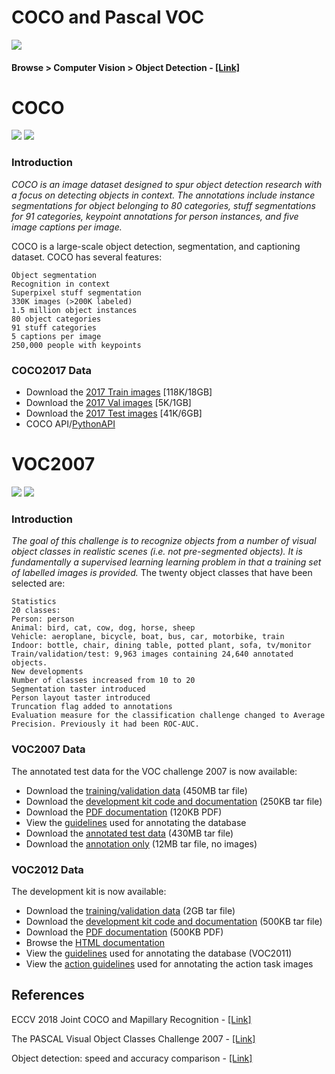 # COCO and Pascal VOC
![](https://github.com/yehengchen/ObjectDetection/blob/master/img/dataset.png)

#### Browse > Computer Vision > Object Detection - [[Link]](https://paperswithcode.com/task/object-detection)

# COCO
![](https://github.com/yehengchen/ObjectDetection/blob/master/img/coco.png)
![](https://github.com/yehengchen/ObjectDetection/blob/master/img/coco_yolo.png)

### Introduction
*COCO is an image dataset designed to spur object detection research with a focus on detecting objects in context. The annotations include instance segmentations for object belonging to 80 categories, stuff segmentations for 91 categories, keypoint annotations for person instances, and five image captions per image.*

COCO is a large-scale object detection, segmentation, and captioning dataset. 
COCO has several features:
    
    Object segmentation
    Recognition in context
    Superpixel stuff segmentation
    330K images (>200K labeled)
    1.5 million object instances
    80 object categories
    91 stuff categories
    5 captions per image
    250,000 people with keypoints

### COCO2017 Data

* Download the [2017 Train images](http://images.cocodataset.org/zips/train2017.zip) [118K/18GB]
* Download the [2017 Val images](http://images.cocodataset.org/zips/val2017.zip) [5K/1GB]
* Download the [2017 Test images](http://images.cocodataset.org/zips/test2017.zip) [41K/6GB]
* COCO API/[PythonAPI](https://github.com/cocodataset/cocoapi/tree/master/PythonAPI)


# VOC2007
![](https://github.com/yehengchen/ObjectDetection/blob/master/img/voc.png)
![](https://github.com/yehengchen/ObjectDetection/blob/master/img/voc_yolo.png)

### Introduction
*The goal of this challenge is to recognize objects from a number of visual object classes in realistic scenes (i.e. not pre-segmented objects). It is fundamentally a supervised learning learning problem in that a training set of labelled images is provided.*
The twenty object classes that have been selected are:

    Statistics
    20 classes:
    Person: person
    Animal: bird, cat, cow, dog, horse, sheep
    Vehicle: aeroplane, bicycle, boat, bus, car, motorbike, train
    Indoor: bottle, chair, dining table, potted plant, sofa, tv/monitor
    Train/validation/test: 9,963 images containing 24,640 annotated objects.
    New developments 
    Number of classes increased from 10 to 20
    Segmentation taster introduced
    Person layout taster introduced
    Truncation flag added to annotations
    Evaluation measure for the classification challenge changed to Average Precision. Previously it had been ROC-AUC.

### VOC2007 Data
The annotated test data for the VOC challenge 2007 is now available:

* Download the [training/validation data](http://host.robots.ox.ac.uk/pascal/VOC/voc2007/VOCtrainval_06-Nov-2007.tar) (450MB tar file)
* Download the [development kit code and documentation](http://host.robots.ox.ac.uk/pascal/VOC/voc2007/VOCdevkit_08-Jun-2007.tar) (250KB tar file)
* Download the [PDF documentation](http://host.robots.ox.ac.uk/pascal/VOC/voc2007/devkit_doc_07-Jun-2007.pdf) (120KB PDF) 
* View the [guidelines](http://host.robots.ox.ac.uk/pascal/VOC/voc2007/guidelines.html) used for annotating the database
* Download the [annotated test data](http://host.robots.ox.ac.uk/pascal/VOC/voc2007/VOCtest_06-Nov-2007.tar) (430MB tar file)
* Download the [annotation only](http://host.robots.ox.ac.uk/pascal/VOC/voc2007/VOCtestnoimgs_06-Nov-2007.tar) (12MB tar file, no images)

### VOC2012 Data
The development kit is now available:

* Download the [training/validation data](http://host.robots.ox.ac.uk/pascal/VOC/voc2012/VOCtrainval_11-May-2012.tar) (2GB tar file)
* Download the [development kit code and documentation](http://host.robots.ox.ac.uk/pascal/VOC/voc2012/VOCdevkit_18-May-2011.tar) (500KB tar file)
* Download the [PDF documentation](http://host.robots.ox.ac.uk/pascal/VOC/voc2012/devkit_doc.pdf) (500KB PDF)
* Browse the [HTML documentation](http://host.robots.ox.ac.uk/pascal/VOC/voc2012/htmldoc/index.html)
* View the [guidelines](http://host.robots.ox.ac.uk/pascal/VOC/voc2012/guidelines.html) used for annotating the database (VOC2011)
* View the [action guidelines](http://host.robots.ox.ac.uk/pascal/VOC/voc2012/action_guidelines/index.html) used for annotating the action task images


## References
ECCV 2018 Joint COCO and Mapillary Recognition - [[Link]](http://cocodataset.org/workshop/coco-mapillary-eccv-2018.html)

The PASCAL Visual Object Classes Challenge 2007 - [[Link]](http://host.robots.ox.ac.uk/pascal/VOC/voc2007/index.html)

Object detection: speed and accuracy comparison - [[Link]](https://medium.com/@jonathan_hui/object-detection-speed-and-accuracy-comparison-faster-r-cnn-r-fcn-ssd-and-yolo-5425656ae359)
